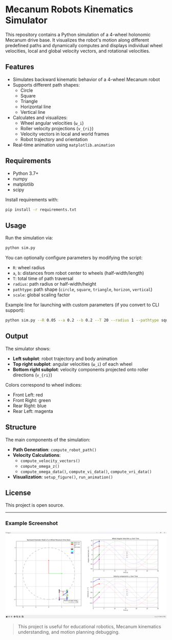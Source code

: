 # Mecanum Robots Kinematics Simulator

This repository contains a Python simulation of a 4-wheel holonomic Mecanum drive base. It visualizes the robot's motion along different predefined paths and dynamically computes and displays individual wheel velocities, local and global velocity vectors, and rotational velocities.

## Features

- Simulates backward kinematic behavior of a 4-wheel Mecanum robot
- Supports different path shapes:
  - Circle
  - Square
  - Triangle
  - Horizontal line
  - Vertical line
- Calculates and visualizes:
  - Wheel angular velocities (`ω_i`)
  - Roller velocity projections (`v_{ri}`)
  - Velocity vectors in local and world frames
  - Robot trajectory and orientation
- Real-time animation using `matplotlib.animation`

## Requirements

- Python 3.7+
- numpy
- matplotlib
- scipy

Install requirements with:

```bash
pip install -r requirements.txt
```

## Usage

Run the simulation via:

```bash
python sim.py
```

You can optionally configure parameters by modifying the script:
- `R`: wheel radius
- `a`, `b`: distances from robot center to wheels (half-width/length)
- `T`: total time of path traversal
- `radius`: path radius or half-width/height
- `pathtype`: path shape (`circle`, `square`, `triangle`, `horizon`, `vertical`)
- `scale`: global scaling factor

Example line for launching with custom parameters (if you convert to CLI support):

```bash
python sim.py --R 0.05 --a 0.2 --b 0.2 --T 20 --radius 1 --pathtype square --scale 1.0
```

## Output

The simulator shows:
- **Left subplot**: robot trajectory and body animation
- **Top right subplot**: angular velocities (`ω_i`) of each wheel
- **Bottom right subplot**: velocity components projected onto roller directions (`v_{ri}`)

Colors correspond to wheel indices:
- Front Left: red
- Front Right: green
- Rear Right: blue
- Rear Left: magenta

## Structure

The main components of the simulation:
- **Path Generation**: `compute_robot_path()`
- **Velocity Calculations**:
  - `compute_velocity_vectors()`
  - `compute_omega_z()`
  - `compute_omega_data()`, `compute_vi_data()`, `compute_vri_data()`
- **Visualization**: `setup_figure()`, `run_animation()`

## License

This project is open source.

---

### Example Screenshot

![Simulation Example](png/Example.png)
> This project is useful for educational robotics, Mecanum kinematics understanding, and motion planning debugging.
